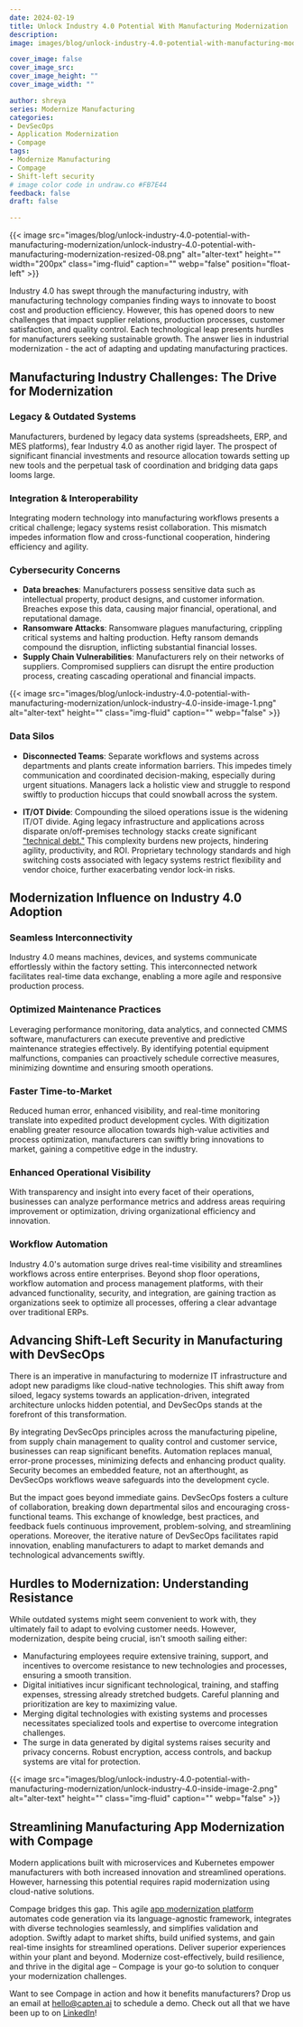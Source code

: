 ```yaml
---
date: 2024-02-19
title: Unlock Industry 4.0 Potential With Manufacturing Modernization
description: 
image: images/blog/unlock-industry-4.0-potential-with-manufacturing-modernization/manufacturing-blog-banner-image.png

cover_image: false
cover_image_src: 
cover_image_height: ""
cover_image_width: ""

author: shreya
series: Modernize Manufacturing
categories:
- DevSecOps
- Application Modernization
- Compage
tags:
- Modernize Manufacturing
- Compage
- Shift-left security
# image color code in undraw.co #FB7E44 
feedback: false
draft: false

---
```


{{< image src="images/blog/unlock-industry-4.0-potential-with-manufacturing-modernization/unlock-industry-4.0-potential-with-manufacturing-modernization-resized-08.png" alt="alter-text" height="" width="200px" class="img-fluid" caption="" webp="false" position="float-left" >}}

Industry 4.0 has swept through the manufacturing industry, with manufacturing technology companies finding ways to innovate to boost cost and production efficiency. However, this has opened doors to new challenges that impact supplier relations, production processes, customer satisfaction, and quality control. Each technological leap presents hurdles for manufacturers seeking sustainable growth. The answer lies in industrial modernization - the act of adapting and updating manufacturing practices. 

## Manufacturing Industry Challenges: The Drive for Modernization

### Legacy & Outdated Systems
Manufacturers, burdened by legacy data systems (spreadsheets, ERP, and MES platforms), fear Industry 4.0 as another rigid layer. The prospect of significant financial investments and resource allocation towards setting up new tools and the perpetual task of coordination and bridging data gaps looms large. 

### Integration & Interoperability
Integrating modern technology into manufacturing workflows presents a critical challenge; legacy systems resist collaboration. This mismatch impedes information flow and cross-functional cooperation, hindering efficiency and agility.

### Cybersecurity Concerns

- **Data breaches**: Manufacturers possess sensitive data such as intellectual property, product designs, and customer information. Breaches expose this data, causing major financial, operational, and reputational damage.
- **Ransomware Attacks**: Ransomware plagues manufacturing, crippling critical systems and halting production. Hefty ransom demands compound the disruption, inflicting substantial financial losses.
- **Supply Chain Vulnerabilities**: Manufacturers rely on their networks of suppliers. Compromised suppliers can disrupt the entire production process, creating cascading operational and financial impacts.

{{< image src="images/blog/unlock-industry-4.0-potential-with-manufacturing-modernization/unlock-industry-4.0-inside-image-1.png" alt="alter-text" height="" class="img-fluid" caption="" webp="false" >}}



### Data Silos

- **Disconnected Teams**: Separate workflows and systems across departments and plants create information barriers. This impedes timely communication and coordinated decision-making, especially during urgent situations. Managers lack a holistic view and struggle to respond swiftly to production hiccups that could snowball across the system.

- **IT/OT Divide**: Compounding the siloed operations issue is the widening IT/OT divide. Aging legacy infrastructure and applications across disparate on/off-premises technology stacks create significant ["technical debt."](https://capten.ai/blog/legacy-system-and-technical-debt-what-is-the-cost-if-we-dont-fix-it/) This complexity burdens new projects, hindering agility, productivity, and ROI. Proprietary technology standards and high switching costs associated with legacy systems restrict flexibility and vendor choice, further exacerbating vendor lock-in risks. 

## Modernization Influence on Industry 4.0 Adoption

### Seamless Interconnectivity
Industry 4.0 means machines, devices, and systems communicate effortlessly within the factory setting. This interconnected network facilitates real-time data exchange, enabling a more agile and responsive production process.

### Optimized Maintenance Practices
Leveraging performance monitoring, data analytics, and connected CMMS software, manufacturers can execute preventive and predictive maintenance strategies effectively. By identifying potential equipment malfunctions, companies can proactively schedule corrective measures, minimizing downtime and ensuring smooth operations.

### Faster Time-to-Market 
Reduced human error, enhanced visibility, and real-time monitoring translate into expedited product development cycles. With digitization enabling greater resource allocation towards high-value activities and process optimization, manufacturers can swiftly bring innovations to market, gaining a competitive edge in the industry.

### Enhanced Operational Visibility 
With transparency and insight into every facet of their operations, businesses can analyze performance metrics and address areas requiring improvement or optimization, driving organizational efficiency and innovation.

### Workflow Automation
Industry 4.0's automation surge drives real-time visibility and streamlines workflows across entire enterprises. Beyond shop floor operations, workflow automation and process management platforms, with their advanced functionality, security, and integration, are gaining traction as organizations seek to optimize all processes, offering a clear advantage over traditional ERPs.

## Advancing Shift-Left Security in Manufacturing with DevSecOps

There is an imperative in manufacturing to modernize IT infrastructure and adopt new paradigms like cloud-native technologies. This shift away from siloed, legacy systems towards an application-driven, integrated architecture unlocks hidden potential, and DevSecOps stands at the forefront of this transformation.

By integrating DevSecOps principles across the manufacturing pipeline, from supply chain management to quality control and customer service, businesses can reap significant benefits. Automation replaces manual, error-prone processes, minimizing defects and enhancing product quality. Security becomes an embedded feature, not an afterthought, as DevSecOps workflows weave safeguards into the development cycle.

But the impact goes beyond immediate gains. DevSecOps fosters a culture of collaboration, breaking down departmental silos and encouraging cross-functional teams. This exchange of knowledge, best practices, and feedback fuels continuous improvement, problem-solving, and streamlining operations. Moreover, the iterative nature of DevSecOps facilitates rapid innovation, enabling manufacturers to adapt to market demands and technological advancements swiftly.

## Hurdles to Modernization: Understanding Resistance

While outdated systems might seem convenient to work with, they ultimately fail to adapt to evolving customer needs. However, modernization, despite being crucial, isn't smooth sailing either:

- Manufacturing employees require extensive training, support, and incentives to overcome resistance to new technologies and processes, ensuring a smooth transition.
- Digital initiatives incur significant technological, training, and staffing expenses, stressing already stretched budgets. Careful planning and prioritization are key to maximizing value.
- Merging digital technologies with existing systems and processes necessitates specialized tools and expertise to overcome integration challenges.
- The surge in data generated by digital systems raises security and privacy concerns. Robust encryption, access controls, and backup systems are vital for protection.

{{< image src="images/blog/unlock-industry-4.0-potential-with-manufacturing-modernization/unlock-industry-4.0-inside-image-2.png" alt="alter-text" height="" class="img-fluid" caption="" webp="false" >}}



## Streamlining Manufacturing App Modernization with Compage

Modern applications built with microservices and Kubernetes empower manufacturers with both increased innovation and streamlined operations. However, harnessing this potential requires rapid modernization using cloud-native solutions. 

Compage bridges this gap. This agile [app modernization platform](https://capten.ai/compage/) automates code generation via its language-agnostic framework, integrates with diverse technologies seamlessly, and simplifies validation and adoption. Swiftly adapt to market shifts, build unified systems, and gain real-time insights for streamlined operations. Deliver superior experiences within your plant and beyond. Modernize cost-effectively, build resilience, and thrive in the digital age – Compage is your go-to solution to conquer your modernization challenges. 

Want to see Compage in action and how it benefits manufacturers? Drop us an email at hello@capten.ai to schedule a demo. Check out all that we have been up to on [LinkedIn](https://www.linkedin.com/company/intelopsai/)!


